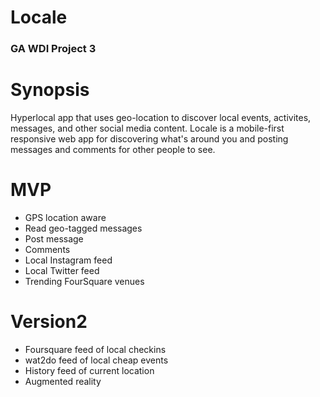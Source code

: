 # Locale
### GA WDI Project 3

Synopsis
===
Hyperlocal app that uses geo-location to discover local events, activites, messages, and other social media content.  Locale is a mobile-first responsive web app for discovering what's around you and posting messages and comments for other people to see.

MVP
===
* GPS location aware
* Read geo-tagged messages
* Post message
* Comments
* Local Instagram feed
* Local Twitter feed
* Trending FourSquare venues


Version2
===
* Foursquare feed of local checkins
* wat2do feed of local cheap events
* History feed of current location
* Augmented reality

